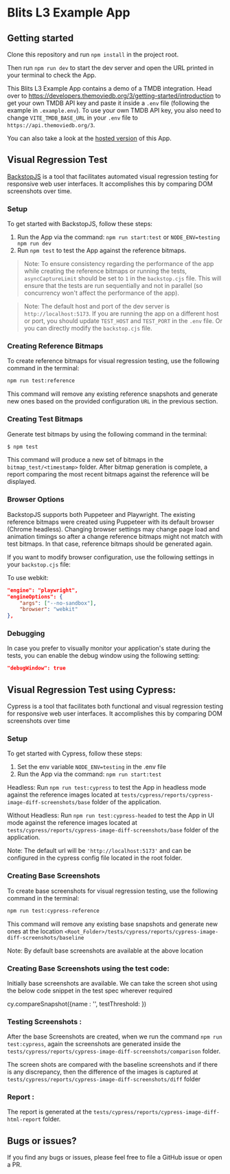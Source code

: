 # Blits L3 Example App

## Getting started

Clone this repository and run `npm install` in the project root.

Then run `npm run dev` to start the dev server and open the URL printed in your terminal to check the App.

This Blits L3 Example App contains a demo of a TMDB integration. Head over to https://developers.themoviedb.org/3/getting-started/introduction to get your own TMDB API key and paste it inside a `.env` file (following the example in `.example.env`). To use your own TMDB API key, you also need to change `VITE_TMDB_BASE_URL` in your `.env` file to `https://api.themoviedb.org/3`.

You can also take a look at the [hosted version](http://blits-demo.lightningjs.io) of this App.

## Visual Regression Test


[BackstopJS](https://github.com/garris/BackstopJS) is a tool that facilitates automated visual regression testing for responsive web user interfaces.
It accomplishes this by comparing DOM screenshots over time.

### Setup

To get started with BackstopJS, follow these steps:

1. Run the App via the command: `npm run start:test` or `NODE_ENV=testing npm run dev`
2. Run `npm test` to test the App against the reference bitmaps.


> Note: To ensure consistency regarding the performance of the app while creating the reference bitmaps or running the tests, `asyncCaptureLimit` should be set to `1` in the `backstop.cjs` file. This will ensure that the tests are run sequentially and not in parallel (so concurrency won't affect the performance of the app).

> Note: The default host and port of the dev server is `http://localhost:5173`. If you are running the app on a different host or port, you should update `TEST_HOST` and `TEST_PORT` in the `.env` file. Or you can directly modify the `backstop.cjs` file.

### Creating Reference Bitmaps

To create reference bitmaps for visual regression testing, use the following command in the terminal:

```bash
npm run test:reference
```

This command will remove any existing reference snapshots and generate new ones based on the provided configuration `URL` in the previous section.


### Creating Test Bitmaps

Generate test bitmaps by using the following command in the terminal:

```bash
$ npm test
```

This command will produce a new set of bitmaps in the `bitmap_test/<timestamp>` folder. After bitmap generation is complete,
a report comparing the most recent bitmaps against the reference will be displayed.


### Browser Options

BackstopJS supports both Puppeteer and Playwright. The existing reference bitmaps were created using Puppeteer with its default browser (Chrome headless). Changing browser settings may change page load and animation timings so after a change reference bitmaps might not match with test bitmaps. In that case, reference bitmaps should be generated again.


If you want to modify browser configuration, use the following settings in your `backstop.cjs` file:

To use webkit:


```json
"engine": "playwright",
"engineOptions": {
    "args": ["--no-sandbox"],
    "browser": "webkit"
},

```

### Debugging

In case you prefer to visually monitor your application's state during the tests, you can enable the debug window using the following setting:

```json
"debugWindow": true
```


## Visual Regression Test using Cypress:

Cypress is a tool that facilitates both functional and visual regression testing for responsive web user interfaces. It accomplishes this by comparing DOM screenshots over time

### Setup

To get started with Cypress, follow these steps:

1. Set the env variable `NODE_ENV=testing` in the .env file
2. Run the App via the command: `npm run start:test`

Headless:
Run `npm run test:cypress` to test the App in headless mode against the reference images located at `tests/cypress/reports/cypress-image-diff-screenshots/base` folder of the application.

Without Headless:
Run `npm run test:cypress-headed` to test the App in UI mode against the reference images located at `tests/cypress/reports/cypress-image-diff-screenshots/base` folder of the application.


Note: The default url will be `'http://localhost:5173'` and can be configured in the cypress config file located in the root folder.

### Creating Base Screenshots

To create base screenshots for visual regression testing, use the following command in the terminal:

```bash
npm run test:cypress-reference
```
This command will remove any existing base snapshots and generate new ones at the location `<Root_Folder>/tests/cypress/reports/cypress-image-diff-screenshots/baseline`

Note: By default base screenshots are available at the above location

### Creating Base Screenshots using the test code:

Initially base screenshots are available. We can take the screen shot using the below code snippet in the test spec wherever required

cy.compareSnapshot({name : '<Name of the screenshot>',  testThreshold: <percentage of difference>})


### Testing Screenshots :

After the base Screenshots are created, when we run the command `npm run test:cypress`, again the screenshots are generated inside the
`tests/cypress/reports/cypress-image-diff-screenshots/comparison` folder.

The screen shots are compared with the baseline screenshots and if there is any discrepancy, then the difference of the images is captured at
`tests/cypress/reports/cypress-image-diff-screenshots/diff` folder

### Report :

The report is generated at the `tests/cypress/reports/cypress-image-diff-html-report` folder.


## Bugs or issues?

If you find any bugs or issues, please feel free to file a GitHub issue or open a PR.
